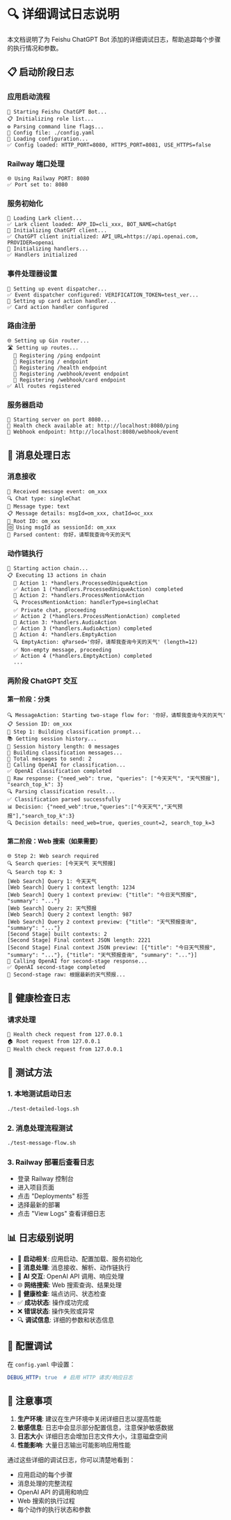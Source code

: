 # 🔍 详细调试日志说明

本文档说明了为 Feishu ChatGPT Bot 添加的详细调试日志，帮助追踪每个步骤的执行情况和参数。

## 📋 启动阶段日志

### 应用启动流程
```
🚀 Starting Feishu ChatGPT Bot...
📋 Initializing role list...
⚙️ Parsing command line flags...
📁 Config file: ./config.yaml
🔧 Loading configuration...
✅ Config loaded: HTTP_PORT=8080, HTTPS_PORT=8081, USE_HTTPS=false
```

### Railway 端口处理
```
🌐 Using Railway PORT: 8080
✅ Port set to: 8080
```

### 服务初始化
```
🔗 Loading Lark client...
✅ Lark client loaded: APP_ID=cli_xxx, BOT_NAME=chatGpt
🤖 Initializing ChatGPT client...
✅ ChatGPT client initialized: API_URL=https://api.openai.com, PROVIDER=openai
🎯 Initializing handlers...
✅ Handlers initialized
```

### 事件处理器设置
```
📨 Setting up event dispatcher...
✅ Event dispatcher configured: VERIFICATION_TOKEN=test_ver...
🎴 Setting up card action handler...
✅ Card action handler configured
```

### 路由注册
```
🌐 Setting up Gin router...
🛣️ Setting up routes...
  📍 Registering /ping endpoint
  📍 Registering / endpoint
  📍 Registering /health endpoint
  📍 Registering /webhook/event endpoint
  📍 Registering /webhook/card endpoint
✅ All routes registered
```

### 服务器启动
```
🎯 Starting server on port 8080...
🔗 Health check available at: http://localhost:8080/ping
🔗 Webhook endpoint: http://localhost:8080/webhook/event
```

## 📨 消息处理日志

### 消息接收
```
📨 Received message event: om_xxx
🔍 Chat type: singleChat
📝 Message type: text
📋 Message details: msgId=om_xxx, chatId=oc_xxx
🔗 Root ID: om_xxx
🆔 Using msgId as sessionId: om_xxx
📝 Parsed content: 你好，请帮我查询今天的天气
```

### 动作链执行
```
🔄 Starting action chain...
📋 Executing 13 actions in chain
  🔧 Action 1: *handlers.ProcessedUniqueAction
  ✅ Action 1 (*handlers.ProcessedUniqueAction) completed
  🔧 Action 2: *handlers.ProcessMentionAction
  🔍 ProcessMentionAction: handlerType=singleChat
  ✅ Private chat, proceeding
  ✅ Action 2 (*handlers.ProcessMentionAction) completed
  🔧 Action 3: *handlers.AudioAction
  ✅ Action 3 (*handlers.AudioAction) completed
  🔧 Action 4: *handlers.EmptyAction
  🔍 EmptyAction: qParsed='你好，请帮我查询今天的天气' (length=12)
  ✅ Non-empty message, proceeding
  ✅ Action 4 (*handlers.EmptyAction) completed
  ...
```

### 两阶段 ChatGPT 交互

#### 第一阶段：分类
```
🔍 MessageAction: Starting two-stage flow for: '你好，请帮我查询今天的天气'
📋 Session ID: om_xxx
🎯 Step 1: Building classification prompt...
📚 Getting session history...
📖 Session history length: 0 messages
🔧 Building classification messages...
📝 Total messages to send: 2
🤖 Calling OpenAI for classification...
✅ OpenAI classification completed
📄 Raw response: {"need_web": true, "queries": ["今天天气", "天气预报"], "search_top_k": 3}
🔍 Parsing classification result...
✅ Classification parsed successfully
📊 Decision: {"need_web":true,"queries":["今天天气","天气预报"],"search_top_k":3}
🔍 Decision details: need_web=true, queries_count=2, search_top_k=3
```

#### 第二阶段：Web 搜索（如果需要）
```
🌐 Step 2: Web search required
🔍 Search queries: [今天天气 天气预报]
🔍 Search top K: 3
[Web Search] Query 1: 今天天气
[Web Search] Query 1 context length: 1234
[Web Search] Query 1 context preview: {"title": "今日天气预报", "summary": "..."}
[Web Search] Query 2: 天气预报
[Web Search] Query 2 context length: 987
[Web Search] Query 2 context preview: {"title": "天气预报查询", "summary": "..."}
[Second Stage] built contexts: 2
[Second Stage] Final context JSON length: 2221
[Second Stage] Final context JSON preview: [{"title": "今日天气预报", "summary": "..."}, {"title": "天气预报查询", "summary": "..."}]
🤖 Calling OpenAI for second-stage response...
✅ OpenAI second-stage completed
📄 Second-stage raw: 根据最新的天气预报...
```

## 🏥 健康检查日志

### 请求处理
```
🏥 Health check request from 127.0.0.1
🏠 Root request from 127.0.0.1
💚 Health check request from 127.0.0.1
```

## 🧪 测试方法

### 1. 本地测试启动日志
```bash
./test-detailed-logs.sh
```

### 2. 消息处理流程测试
```bash
./test-message-flow.sh
```

### 3. Railway 部署后查看日志
- 登录 Railway 控制台
- 进入项目页面
- 点击 "Deployments" 标签
- 选择最新的部署
- 点击 "View Logs" 查看详细日志

## 📊 日志级别说明

- 🚀 **启动相关**: 应用启动、配置加载、服务初始化
- 📨 **消息处理**: 消息接收、解析、动作链执行
- 🤖 **AI 交互**: OpenAI API 调用、响应处理
- 🌐 **网络搜索**: Web 搜索查询、结果处理
- 🏥 **健康检查**: 端点访问、状态检查
- ✅ **成功状态**: 操作成功完成
- ❌ **错误状态**: 操作失败或异常
- 🔍 **调试信息**: 详细的参数和状态信息

## 🔧 配置调试

在 `config.yaml` 中设置：
```yaml
DEBUG_HTTP: true  # 启用 HTTP 请求/响应日志
```

## 📝 注意事项

1. **生产环境**: 建议在生产环境中关闭详细日志以提高性能
2. **敏感信息**: 日志中会显示部分配置信息，注意保护敏感数据
3. **日志大小**: 详细日志会增加日志文件大小，注意磁盘空间
4. **性能影响**: 大量日志输出可能影响应用性能

通过这些详细的调试日志，你可以清楚地看到：
- 应用启动的每个步骤
- 消息处理的完整流程
- OpenAI API 的调用和响应
- Web 搜索的执行过程
- 每个动作的执行状态和参数
